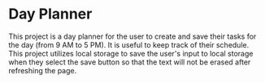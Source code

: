 # Day Planner

This project is a day planner for the user to create and save their tasks for the day (from 9 AM to 5 PM). It is useful to keep track of their schedule. This project utilizes local storage to save the user's input to local storage when they select the save button so that the text will not be erased after refreshing the page. 